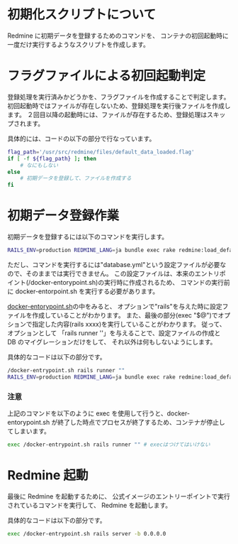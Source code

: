 # 初期化スクリプトについて

Redmine に初期データを登録するためのコマンドを、
コンテナの初回起動時に一度だけ実行するようなスクリプトを作成します。

# フラグファイルによる初回起動判定

登録処理を実行済みかどうかを、フラグファイルを作成することで判定します。
初回起動時ではファイルが存在しないため、登録処理を実行後ファイルを作成します。
２回目以降の起動時には、ファイルが存在するため、登録処理はスキップされます。

具体的には、コードの以下の部分で行なっています。

```bash
flag_path='/usr/src/redmine/files/default_data_loaded.flag'
if [ -f ${flag_path} ]; then
	# なにもしない
else
	# 初期データを登録して、ファイルを作成する
fi
```

# 初期データ登録作業

初期データを登録するには以下のコマンドを実行します。

```bash
RAILS_ENV=production REDMINE_LANG=ja bundle exec rake redmine:load_default_data
```

ただし、コマンドを実行するには"database.yml"という設定ファイルが必要なので、そのままでは実行できません。
この設定ファイルは、本来のエントリポイント(/docker-entorypoint.sh)の実行時に作成されるため、
コマンドの実行前に docker-entorpoint.sh を実行する必要があります。

[docker-entorypoint.sh](https://github.com/docker-library/redmine/blob/eee88520aa10c29d0aa0ae70b665a7d337387be5/5.1/bookworm/docker-entrypoint.sh)の中をみると、
オプションで"rails"を与えた時に設定ファイルを作成していることがわかります。
また、最後の部分(exec "$@")でオプションで指定した内容(rails xxxx)を実行していることがわかります。
従って、オプションとして 「rails runner ''」を与えることで、設定ファイルの作成と DB のマイグレーションだけをして、
それ以外は何もしないようにします。

具体的なコードは以下の部分です。

```bash
/docker-entrypoint.sh rails runner ""
RAILS_ENV=production REDMINE_LANG=ja bundle exec rake redmine:load_default_data
```

### 注意

上記のコマンドを以下のように exec を使用して行うと、docker-entorypoint.sh が終了した時点でプロセスが終了するため、コンテナが停止してしまいます。

```bash
exec /docker-entrypoint.sh rails runner "" # execはつけてはいけない
```

# Redmine 起動

最後に Redmine を起動するために、
公式イメージのエントリーポイントで実行されているコマンドを実行して、
Redmine を起動します。

具体的なコードは以下の部分です。

```bash
exec /docker-entrypoint.sh rails server -b 0.0.0.0
```
